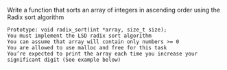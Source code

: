 Write a function that sorts an array of integers in ascending order using the Radix sort algorithm

    Prototype: void radix_sort(int *array, size_t size);
    You must implement the LSD radix sort algorithm
    You can assume that array will contain only numbers >= 0
    You are allowed to use malloc and free for this task
    You’re expected to print the array each time you increase your significant digit (See example below)
